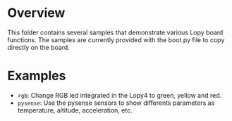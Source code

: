 # Overview
This folder contains several samples that demonstrate various Lopy board functions. The samples are currently provided with the boot.py file to copy directly on the board.

# Examples

- `rgb`: Change RGB led integrated in the Lopy4 to green, yellow and red.
- `pysense`: Use the pysense sensors to show differents parameters as temperature, altitude, acceleration, etc.
